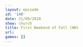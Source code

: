 ```yaml
---
layout: episode
id: '140'
date: 21/09/2018
show: church
title: First Weekend of Fall (NH)
url: 
games: []
---
```

